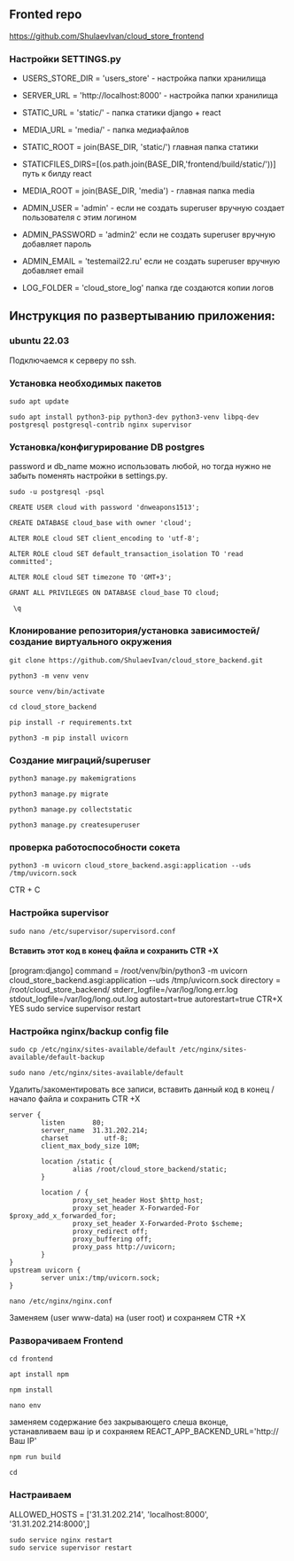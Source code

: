 ## Fronted repo

https://github.com/ShulaevIvan/cloud_store_frontend


### Настройки SETTINGS.py 

- USERS_STORE_DIR = 'users_store'  - настройка папки хранилища
- SERVER_URL = 'http://localhost:8000'  - настройка папки хранилища
- STATIC_URL = 'static/' - папка статики django + react
- MEDIA_URL = 'media/' - папка медиафайлов
- STATIC_ROOT = join(BASE_DIR, 'static/') главная папка статики
- STATICFILES_DIRS=[(os.path.join(BASE_DIR,'frontend/build/static/'))] путь к билду react
- MEDIA_ROOT = join(BASE_DIR, 'media') - главная папка media

- ADMIN_USER = 'admin' - если не создать superuser вручную создает пользователя с этим логином
- ADMIN_PASSWORD = 'admin2' если не создать superuser вручную добавляет пароль 
- ADMIN_EMAIL = 'testemail22.ru' если не создать superuser вручную добавляет email 

- LOG_FOLDER = 'cloud_store_log' папка где создаются копии логов

## Инструкция по развертыванию приложения:

### ubuntu 22.03

Подключаемся к серверу по ssh.

### Установка необходимых пакетов
```
sudo apt update
```
```
sudo apt install python3-pip python3-dev python3-venv libpq-dev postgresql postgresql-contrib nginx supervisor
```
### Установка/конфигурирование DB postgres
password и db_name можно использовать любой, но тогда нужно не забыть поменять настройки в settings.py.
```
sudo -u postgresql -psql
```
```
CREATE USER cloud with password 'dnweapons1513';
```
```
CREATE DATABASE cloud_base with owner 'cloud';
```
```
ALTER ROLE cloud SET client_encoding to 'utf-8';
```
```
ALTER ROLE cloud SET default_transaction_isolation TO 'read committed';
```
```
ALTER ROLE cloud SET timezone TO 'GMT+3';
```
```
GRANT ALL PRIVILEGES ON DATABASE cloud_base TO cloud;
```
```
 \q
```

### Клонирование репозитория/установка зависимостей/создание виртуального окружения

```
git clone https://github.com/ShulaevIvan/cloud_store_backend.git
```
```
python3 -m venv venv
```
```
source venv/bin/activate
```

```
cd cloud_store_backend
```
```
pip install -r requirements.txt

```
```
python3 -m pip install uvicorn
```

### Создание миграций/superuser

```
python3 manage.py makemigrations
```
```
python3 manage.py migrate
```
```
python3 manage.py collectstatic
```
```
python3 manage.py createsuperuser
```
### проверка работоспособности сокета

```
python3 -m uvicorn cloud_store_backend.asgi:application --uds /tmp/uvicorn.sock
```
CTR + C
### Настройка supervisor

```
sudo nano /etc/supervisor/supervisord.conf
```
#### Вставить этот код в конец файла и сохранить CTR +X

[program:django]
command = /root/venv/bin/python3 -m uvicorn cloud_store_backend.asgi:application --uds /tmp/uvicorn.sock
directory = /root/cloud_store_backend/
stderr_logfile=/var/log/long.err.log
stdout_logfile=/var/log/long.out.log
autostart=true
autorestart=true
CTR+X
YES
sudo service supervisor restart

### Настройка nginx/backup config file

```
sudo cp /etc/nginx/sites-available/default /etc/nginx/sites-available/default-backup
```
```
sudo nano /etc/nginx/sites-available/default
```
Удалить/закоментировать все записи, вставить данный код в конец / начало файла и сохранить CTR +X

```
server {
        listen       80;
        server_name  31.31.202.214;
        charset         utf-8;
        client_max_body_size 10M;
  
        location /static {
                alias /root/cloud_store_backend/static;
        }

        location / {
                proxy_set_header Host $http_host;
                proxy_set_header X-Forwarded-For $proxy_add_x_forwarded_for;
                proxy_set_header X-Forwarded-Proto $scheme;
                proxy_redirect off;
                proxy_buffering off;
                proxy_pass http://uvicorn;
        }
}
upstream uvicorn {
        server unix:/tmp/uvicorn.sock;
}
```

```
nano /etc/nginx/nginx.conf
```
Заменяем (user www-data) на (user root) и сохраняем CTR +X

### Разворачиваем Frontend

```
cd frontend
```
```
apt install npm
```

```
npm install
```

```
nano env
```
заменяем содержание без закрывающего слеша вконце, устанавливаем ваш ip и сохраняем
REACT_APP_BACKEND_URL='http://Ваш IP'

```
npm run build
```
```
cd 
```

### Настраиваем 

ALLOWED_HOSTS = ['31.31.202.214', 'localhost:8000', '31.31.202.214:8000',]

```
sudo service nginx restart
sudo service supervisor restart
```
